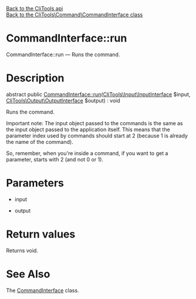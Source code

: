 [Back to the CliTools api](https://github.com/lingtalfi/CliTools/blob/master/doc/api/CliTools.md)<br>
[Back to the CliTools\Command\CommandInterface class](https://github.com/lingtalfi/CliTools/blob/master/doc/api/CliTools/Command/CommandInterface.md)


CommandInterface::run
================



CommandInterface::run — Runs the command.




Description
================


abstract public [CommandInterface::run](https://github.com/lingtalfi/CliTools/blob/master/doc/api/CliTools/Command/CommandInterface/run.md)([CliTools\Input\InputInterface](https://github.com/lingtalfi/CliTools/blob/master/doc/api/CliTools/Input/InputInterface.md) $input, [CliTools\Output\OutputInterface](https://github.com/lingtalfi/CliTools/blob/master/doc/api/CliTools/Output/OutputInterface.md) $output) : void




Runs the command.

Important note:
The input object passed to the commands is the same as the input object passed to the application itself.
This means that the parameter index used by commands should start at 2 (because 1 is already the name of the command).

So, remember, when you're inside a command, if you want to get a parameter, starts with 2 (and not 0 or 1).




Parameters
================


- input

    

- output

    


Return values
================

Returns void.







See Also
================

The [CommandInterface](https://github.com/lingtalfi/CliTools/blob/master/doc/api/CliTools/Command/CommandInterface.md) class.
